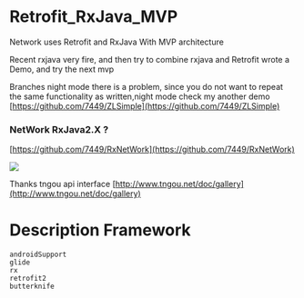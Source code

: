 # Retrofit_RxJava_MVP
Network uses Retrofit and RxJava With MVP architecture

Recent rxjava very fire, and then try to combine rxjava and Retrofit wrote a Demo, and try the next mvp

Branches night mode there is a problem, since you do not want to repeat the same functionality as written,night mode check my another demo
[https://github.com/7449/ZLSimple](https://github.com/7449/ZLSimple)


### NetWork RxJava2.X ?

[https://github.com/7449/RxNetWork](https://github.com/7449/RxNetWork)

![](https://github.com/blackCave/Retrofit_RxJava_MVP/blob/master/image/C.gif)

Thanks tngou api interface [http://www.tngou.net/doc/gallery](http://www.tngou.net/doc/gallery)


# Description Framework

	androidSupport
	glide
	rx
	retrofit2
	butterknife
